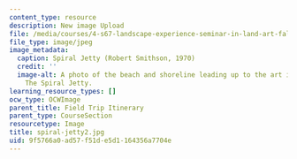 ```yaml
---
content_type: resource
description: New image Upload
file: /media/courses/4-s67-landscape-experience-seminar-in-land-art-fall-2016/9f5766a0ad57f51de5d1164356a7704e_spiral-jetty2.jpg
file_type: image/jpeg
image_metadata:
  caption: Spiral Jetty (Robert Smithson, 1970)
  credit: ''
  image-alt: A photo of the beach and shoreline leading up to the art installation,
    The Spiral Jetty.
learning_resource_types: []
ocw_type: OCWImage
parent_title: Field Trip Itinerary
parent_type: CourseSection
resourcetype: Image
title: spiral-jetty2.jpg
uid: 9f5766a0-ad57-f51d-e5d1-164356a7704e
---
```

